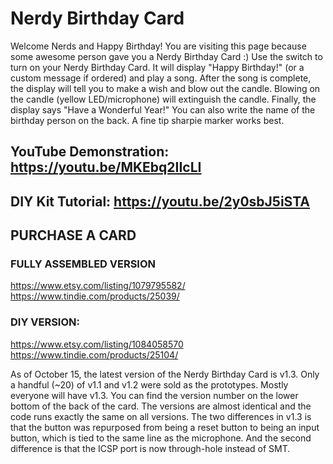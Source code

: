 # Nerdy Birthday Card

Welcome Nerds and Happy Birthday!  You are visiting this page because some awesome person gave you a Nerdy Birthday Card :) 
Use the switch to turn on your Nerdy Birthday Card.  It will display "Happy Birthday!" (or a custom message if ordered) and play a song.  After the song is complete, the display will tell you to make a wish and blow out the candle.  Blowing on the candle (yellow LED/microphone) will extinguish the candle.  Finally, the display says "Have a Wonderful Year!"  You can also write the name of the birthday person on the back.  A fine tip sharpie marker works best.

## YouTube Demonstration: https://youtu.be/MKEbq2IIcLI
## DIY Kit Tutorial: https://youtu.be/2y0sbJ5iSTA

## PURCHASE A CARD
### FULLY ASSEMBLED VERSION
https://www.etsy.com/listing/1079795582/  
https://www.tindie.com/products/25039/  

### DIY VERSION:
https://www.etsy.com/listing/1084058570  
https://www.tindie.com/products/25104/  


As of October 15, the latest version of the Nerdy Birthday Card is v1.3.  Only a handful (~20) of v1.1 and v1.2 were sold as the prototypes.  Mostly everyone will have v1.3.  You can find the version number on the lower bottom of the back of the card.  The versions are almost identical and the code runs exactly the same on all versions.  The two differences in v1.3 is that the button was repurposed from being a reset button to being an input button, which is tied to the same line as the microphone.  And the second difference is that the ICSP port is now through-hole instead of SMT.



